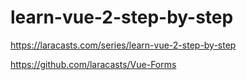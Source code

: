 # learn-vue-2-step-by-step
https://laracasts.com/series/learn-vue-2-step-by-step


https://github.com/laracasts/Vue-Forms
